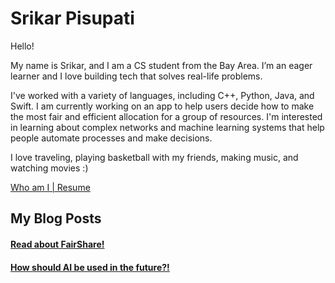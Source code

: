 
# Srikar Pisupati

Hello!

My name is Srikar, and I am a CS student from the Bay Area. I’m an eager learner and I love building tech that solves real-life problems.

I've worked with a variety of languages, including C++, Python, Java, and Swift. I am currently working on an app to help users decide how to make the most fair and efficient allocation for a group of resources. I'm interested in learning about complex networks and machine learning systems that help people automate processes and make decisions.

I love traveling, playing basketball with my friends, making music, and watching movies :)

[Who am I | Resume](#srikar-pisupati)

## My Blog Posts

#### [Read about FairShare!](FairShare.md)
#### [How should AI be used in the future?!](AI4Business.md)


